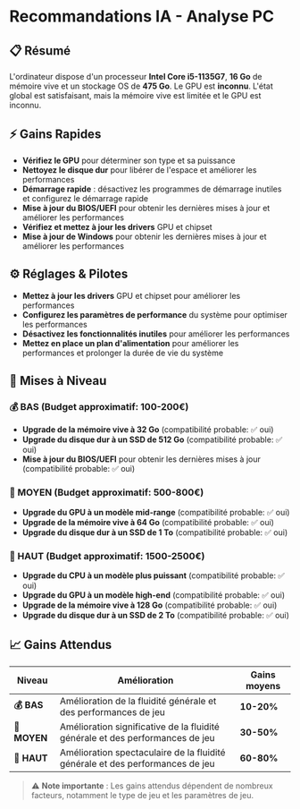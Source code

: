 # Recommandations IA - Analyse PC

## 📋 Résumé

L'ordinateur dispose d'un processeur **Intel Core i5-1135G7**, **16 Go** de mémoire vive et un stockage OS de **475 Go**. Le GPU est **inconnu**. L'état global est satisfaisant, mais la mémoire vive est limitée et le GPU est inconnu.

## ⚡ Gains Rapides

- **Vérifiez le GPU** pour déterminer son type et sa puissance
- **Nettoyez le disque dur** pour libérer de l'espace et améliorer les performances
- **Démarrage rapide** : désactivez les programmes de démarrage inutiles et configurez le démarrage rapide
- **Mise à jour du BIOS/UEFI** pour obtenir les dernières mises à jour et améliorer les performances
- **Vérifiez et mettez à jour les drivers** GPU et chipset
- **Mise à jour de Windows** pour obtenir les dernières mises à jour et améliorer les performances

## ⚙️ Réglages & Pilotes

- **Mettez à jour les drivers** GPU et chipset pour améliorer les performances
- **Configurez les paramètres de performance** du système pour optimiser les performances
- **Désactivez les fonctionnalités inutiles** pour améliorer les performances
- **Mettez en place un plan d'alimentation** pour améliorer les performances et prolonger la durée de vie du système

## 🔧 Mises à Niveau

### 💰 BAS (Budget approximatif: 100-200€)

- **Upgrade de la mémoire vive à 32 Go** (compatibilité probable: ✅ oui)
- **Upgrade du disque dur à un SSD de 512 Go** (compatibilité probable: ✅ oui)
- **Mise à jour du BIOS/UEFI** pour obtenir les dernières mises à jour (compatibilité probable: ✅ oui)

### 💸 MOYEN (Budget approximatif: 500-800€)

- **Upgrade du GPU à un modèle mid-range** (compatibilité probable: ✅ oui)
- **Upgrade de la mémoire vive à 64 Go** (compatibilité probable: ✅ oui)
- **Upgrade du disque dur à un SSD de 1 To** (compatibilité probable: ✅ oui)

### 💎 HAUT (Budget approximatif: 1500-2500€)

- **Upgrade du CPU à un modèle plus puissant** (compatibilité probable: ✅ oui)
- **Upgrade du GPU à un modèle high-end** (compatibilité probable: ✅ oui)
- **Upgrade de la mémoire vive à 128 Go** (compatibilité probable: ✅ oui)
- **Upgrade du disque dur à un SSD de 2 To** (compatibilité probable: ✅ oui)

## 📈 Gains Attendus

| Niveau | Amélioration | Gains moyens |
|--------|-------------|--------------|
| **💰 BAS** | Amélioration de la fluidité générale et des performances de jeu | **10-20%** |
| **💸 MOYEN** | Amélioration significative de la fluidité générale et des performances de jeu | **30-50%** |
| **💎 HAUT** | Amélioration spectaculaire de la fluidité générale et des performances de jeu | **60-80%** |

> ⚠️ **Note importante** : Les gains attendus dépendent de nombreux facteurs, notamment le type de jeu et les paramètres de jeu.
